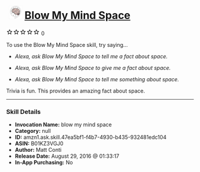 # &nbsp;<img src="skill_icon" alt="Blow My Mind Space icon" width="36"> [Blow My Mind Space](http://alexa.amazon.com/#skills/amzn1.ask.skill.47ea5bf1-f4b7-4930-b435-932481edc104)
![0 stars](../../images/ic_star_border_black_18dp_1x.png)![0 stars](../../images/ic_star_border_black_18dp_1x.png)![0 stars](../../images/ic_star_border_black_18dp_1x.png)![0 stars](../../images/ic_star_border_black_18dp_1x.png)![0 stars](../../images/ic_star_border_black_18dp_1x.png) 0

To use the Blow My Mind Space skill, try saying...

* *Alexa, ask Blow My Mind Space to tell me a fact about space.*

* *Alexa, ask Blow My Mind Space to give me a fact about space.*

* *Alexa, ask Blow My Mind Space to tell me something about space.*

Trivia is fun. This provides an amazing fact about space.

***

### Skill Details

* **Invocation Name:** blow my mind space
* **Category:** null
* **ID:** amzn1.ask.skill.47ea5bf1-f4b7-4930-b435-932481edc104
* **ASIN:** B01KZ3VGJ0
* **Author:** Matt Conti
* **Release Date:** August 29, 2016 @ 01:33:17
* **In-App Purchasing:** No
